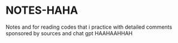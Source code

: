 # NOTES-HAHA
Notes and for reading codes that i practice with detailed comments sponsored by sources and chat gpt HAAHAAHHAH
